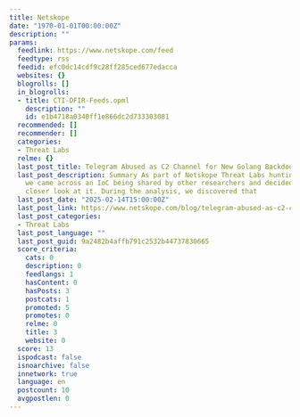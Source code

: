```yaml
---
title: Netskope
date: "1970-01-01T00:00:00Z"
description: ""
params:
  feedlink: https://www.netskope.com/feed
  feedtype: rss
  feedid: efc0dc14cdf9c28ff285ced677edacca
  websites: {}
  blogrolls: []
  in_blogrolls:
  - title: CTI-DFIR-Feeds.opml
    description: ""
    id: e1b4718a0340ff1e866dc2d733303081
  recommended: []
  recommender: []
  categories:
  - Threat Labs
  relme: {}
  last_post_title: Telegram Abused as C2 Channel for New Golang Backdoor
  last_post_description: Summary As part of Netskope Threat Labs hunting activities,
    we came across an IoC being shared by other researchers and decided to take a
    closer look at it. During the analysis, we discovered that
  last_post_date: "2025-02-14T15:00:00Z"
  last_post_link: https://www.netskope.com/blog/telegram-abused-as-c2-channel-for-new-golang-backdoor
  last_post_categories:
  - Threat Labs
  last_post_language: ""
  last_post_guid: 9a2482b4affb791c2532b44737830665
  score_criteria:
    cats: 0
    description: 0
    feedlangs: 1
    hasContent: 0
    hasPosts: 3
    postcats: 1
    promoted: 5
    promotes: 0
    relme: 0
    title: 3
    website: 0
  score: 13
  ispodcast: false
  isnoarchive: false
  innetwork: true
  language: en
  postcount: 10
  avgpostlen: 0
---
```

